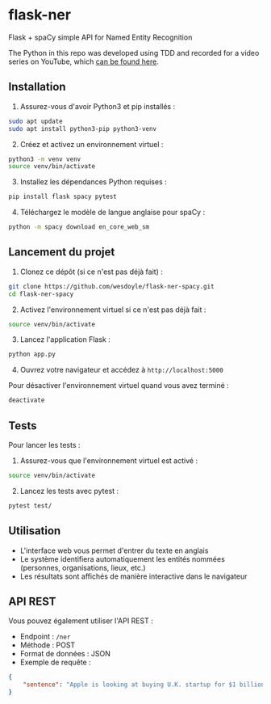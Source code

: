 # flask-ner

Flask + spaCy simple API for Named Entity Recognition

The Python in this repo was developed using TDD and recorded for a video series on YouTube, which [can be found here](https://youtu.be/eAPmXQ0dC7Q).

## Installation

1. Assurez-vous d'avoir Python3 et pip installés :
```bash
sudo apt update
sudo apt install python3-pip python3-venv
```

2. Créez et activez un environnement virtuel :
```bash
python3 -m venv venv
source venv/bin/activate
```

3. Installez les dépendances Python requises :
```bash
pip install flask spacy pytest
```

4. Téléchargez le modèle de langue anglaise pour spaCy :
```bash
python -m spacy download en_core_web_sm
```

## Lancement du projet

1. Clonez ce dépôt (si ce n'est pas déjà fait) :
```bash
git clone https://github.com/wesdoyle/flask-ner-spacy.git
cd flask-ner-spacy
```

2. Activez l'environnement virtuel si ce n'est pas déjà fait :
```bash
source venv/bin/activate
```

3. Lancez l'application Flask :
```bash
python app.py
```

4. Ouvrez votre navigateur et accédez à `http://localhost:5000`

Pour désactiver l'environnement virtuel quand vous avez terminé :
```bash
deactivate
```

## Tests

Pour lancer les tests :

1. Assurez-vous que l'environnement virtuel est activé :
```bash
source venv/bin/activate
```

2. Lancez les tests avec pytest :
```bash
pytest test/
```

## Utilisation

- L'interface web vous permet d'entrer du texte en anglais
- Le système identifiera automatiquement les entités nommées (personnes, organisations, lieux, etc.)
- Les résultats sont affichés de manière interactive dans le navigateur

## API REST

Vous pouvez également utiliser l'API REST :

- Endpoint : `/ner`
- Méthode : POST
- Format de données : JSON
- Exemple de requête :
```json
{
    "sentence": "Apple is looking at buying U.K. startup for $1 billion"
}
